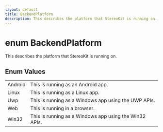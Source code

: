 ```yaml
---
layout: default
title: BackendPlatform
description: This describes the platform that StereoKit is running on.
---
```

# enum BackendPlatform

This describes the platform that StereoKit is running on.

## Enum Values

|  |  |
|--|--|
|Android|This is running as an Android app.|
|Linux|This is running as a Linux app.|
|Uwp|This is running as a Windows app using the UWP APIs.|
|Web|This is running in a browser.|
|Win32|This is running as a Windows app using the Win32 APIs.|

